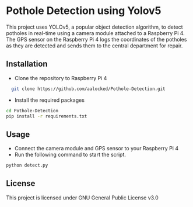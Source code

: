 
# Pothole Detection using Yolov5

This project uses YOLOv5, a popular object detection algorithm, to detect potholes in real-time using a camera module attached to a Raspberry Pi 4. The GPS sensor on the Raspberry Pi 4 logs the coordinates of the potholes as they are detected and sends them to the central department for repair.



## Installation




- Clone the repository to Raspberry Pi 4

```bash
  git clone https://github.com/aalocked/Pothole-Detection.git

```
- Install the required packages
```bash
cd Pothole-Detection
pip install -r requirements.txt

```

## Usage
- Connect the camera module and GPS sensor to your Raspberry Pi 4
- Run the following command to start the script. 
```bash
python detect.py
```

## License
This project is licensed under GNU General Public License v3.0 

